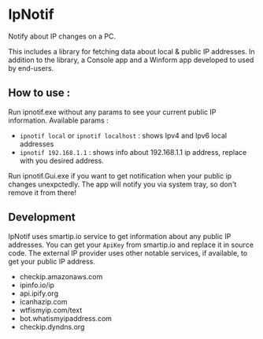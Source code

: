 # IpNotif
Notify about IP changes on a PC.

This includes a library for fetching data about local & public IP addresses. In addition to the library, a Console app and a Winform app developed to used by end-users.

## How to use :
Run ipnotif.exe without any params to see your current public IP information.
Available params :
* `ipnotif local` or `ipnotif localhost` : shows Ipv4 and Ipv6 local addresses
* `ipnotif 192.168.1.1` : shows info about 192.168.1.1 ip address, replace with you desired address.

Run ipnotif.Gui.exe if you want to get notification when your public ip changes unexpctedly. The app will notify you via system tray, so don't remove it from there!

## Development
IpNotif uses smartip.io service to get information about any public IP addresses. You can get your `ApiKey` from smartip.io and replace it in source code. The external IP provider uses other notable services, if available, to get your public IP address.
* checkip.amazonaws.com
* ipinfo.io/ip
* api.ipify.org
* icanhazip.com
* wtfismyip.com/text
* bot.whatismyipaddress.com
* checkip.dyndns.org

